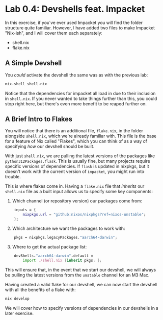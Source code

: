 # Lab 0.4: Devshells feat. Impacket
In this exercise, if you've ever used Impacket you will find the folder structure
quite familiar. However, I have added two files to make Impacket "Nix-ish", and 
I will cover them each separately:

- shell.nix
- flake.nix

## A Simple Devshell
You *could* activate the devshell the same was as with the previous lab:
```sh
nix-shell shell.nix
```
Notice that the dependencies for impacket all load in due to their inclusion in 
`shell.nix`. If you never wanted to take things further than this, you could 
stop right here, but there's even more benefit to be reaped further on.

## A Brief Intro to Flakes
You will notice that there is an additional file, `flake.nix`, in the folder
alongside `shell.nix`, which we're already familiar with. This file is the base
for a feature of Nix called "Flakes", which you can think of as a way of
specifying *how* our devshell should be built. 

With just `shell.nix`, we are pulling the latest versions of the packages like
`python312Packages.flask`. This is usually fine, but many projects require  
specific versions of dependencies. If `flask` is updated in nixpkgs, but it
doesn't work with the current version of `impacket`, you might run into trouble.

This is where flakes come in. Having a `flake.nix` file that *inherits* our 
`shell.nix` file as a built input allows us to specify some key components:

1. Which channel (or repository version) our packages come from:
```nix
    inputs = {
        nixpkgs.url = "github:nixos/nixpkgs?ref=nixos-unstable";
    };
```
2. Which architecture we want the packages to work with:
```nix
    pkgs = nixpkgs.legacyPackages."aarch64-darwin";
```

3. Where to get the actual package list:
```nix
    devShells."aarch64-darwin".default = 
        import ./shell.nix {inherit pkgs; };
```
This will ensure that, in the event that we start our devshell, we will always
be pulling the latest versions from the `unstable` channel for an M3 Mac.

Having created a valid flake for our devshell, we can now start the devshell
with all the benefits of a flake with:
```sh
nix develop
```

We will cover how to specify versions of dependencies in our devshells in a
later exercise.
